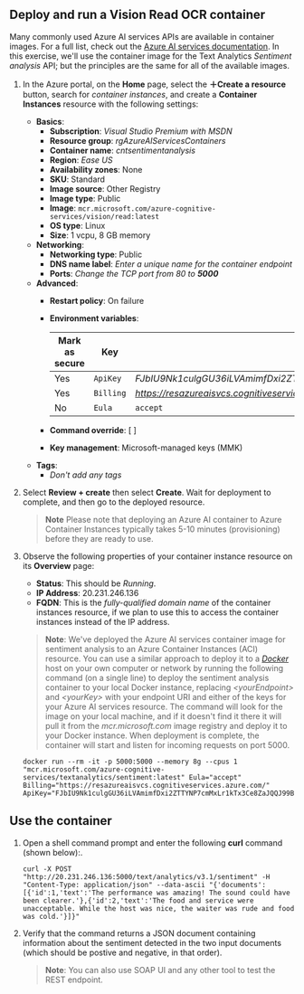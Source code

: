 ## Deploy and run a Vision Read OCR container

Many commonly used Azure AI services APIs are available in container images. For a full list, check out the [Azure AI services documentation](https://learn.microsoft.com/en-us/azure/ai-services/cognitive-services-container-support#containers-in-azure-ai-services). In this exercise, we'll use the container image for the Text Analytics *Sentiment analysis* API; but the principles are the same for all of the available images.

1. In the Azure portal, on the **Home** page, select the **&#65291;Create a resource** button, search for *container instances*, and create a **Container Instances** resource with the following settings:

    - **Basics**:
        - **Subscription**: *Visual Studio Premium with MSDN*
        - **Resource group**: *rgAzureAIServicesContainers*
        - **Container name**: *cntsentimentanalysis*
        - **Region**: *Ease US*
        - **Availability zones**: None
        - **SKU**: Standard
        - **Image source**: Other Registry
        - **Image type**: Public
        - **Image**: `mcr.microsoft.com/azure-cognitive-services/vision/read:latest`
        - **OS type**: Linux
        - **Size**: 1 vcpu, 8 GB memory
    - **Networking**:
        - **Networking type**: Public
        - **DNS name label**: *Enter a unique name for the container endpoint*
        - **Ports**: *Change the TCP port from 80 to **5000***
    - **Advanced**:
        - **Restart policy**: On failure
        - **Environment variables**:

            | Mark as secure | Key | Value |
            | -------------- | --- | ----- |
            | Yes | `ApiKey` | *FJbIU9Nk1culgGU36iLVAmimfDxi2ZTTYNP7cmMxLr1kTx3Ce8ZaJQQJ99BBACYeBjFXJ3w3AAAEACOG0juy* |
            | Yes | `Billing` | *https://resazureaisvcs.cognitiveservices.azure.com/* |
            | No | `Eula` | `accept` |

        - **Command override**: [ ]
        - **Key management**: Microsoft-managed keys (MMK)
    - **Tags**:
        - *Don't add any tags*

2. Select **Review + create** then select **Create**. Wait for deployment to complete, and then go to the deployed resource.
    > **Note** Please note that deploying an Azure AI container to Azure Container Instances typically takes 5-10 minutes (provisioning) before they are ready to use.
3. Observe the following properties of your container instance resource on its **Overview** page:
    - **Status**: This should be *Running*.
    - **IP Address**: 20.231.246.136
    - **FQDN**: This is the *fully-qualified domain name* of the container instances resource, if we plan to use this to access the container instances instead of the IP address.

    > **Note**: We've deployed the Azure AI services container image for sentiment analysis to an Azure Container Instances (ACI) resource. You can use a similar approach to deploy it to a *[Docker](https://www.docker.com/products/docker-desktop)* host on your own computer or network by running the following command (on a single line) to deploy the sentiment analysis container to your local Docker instance, replacing *&lt;yourEndpoint&gt;* and *&lt;yourKey&gt;* with your endpoint URI and either of the keys for your Azure AI services resource.
    > The command will look for the image on your local machine, and if it doesn't find it there it will pull it from the *mcr.microsoft.com* image registry and deploy it to your Docker instance. When deployment is complete, the container will start and listen for incoming requests on port 5000.

    ```
    docker run --rm -it -p 5000:5000 --memory 8g --cpus 1 "mcr.microsoft.com/azure-cognitive-services/textanalytics/sentiment:latest" Eula="accept" Billing="https://resazureaisvcs.cognitiveservices.azure.com/" ApiKey="FJbIU9Nk1culgGU36iLVAmimfDxi2ZTTYNP7cmMxLr1kTx3Ce8ZaJQQJ99BBACYeBjFXJ3w3AAAEACOG0juy"
    ```

## Use the container

1. Open a shell command prompt and enter the following **curl** command (shown below):.

    ```
    curl -X POST "http://20.231.246.136:5000/text/analytics/v3.1/sentiment" -H "Content-Type: application/json" --data-ascii "{'documents':[{'id':1,'text':'The performance was amazing! The sound could have been clearer.'},{'id':2,'text':'The food and service were unacceptable. While the host was nice, the waiter was rude and food was cold.'}]}"
    ```

2. Verify that the command returns a JSON document containing information about the sentiment detected in the two input documents (which should be postive and negative, in that order).

    > **Note**: You can also use SOAP UI and any other tool to test the REST endpoint.
